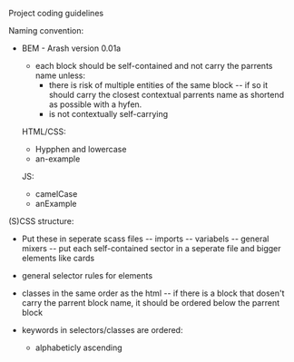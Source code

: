 Project coding guidelines

Naming convention:

- BEM - Arash version 0.01a

  - each block should be self-contained and not carry the parrents name unless:
    - there is risk of multiple entities of the same block
      -- if so it should carry the closest contextual parrents name as shortend as possible with a hyfen.
    - is not contextually self-carrying

  HTML/CSS:

  - Hypphen and lowercase
  - an-example

  JS:

  - camelCase
  - anExample

(S)CSS structure:

- Put these in seperate scass files
  -- imports
  -- variabels
  -- general mixers
  -- put each self-contained sector in a seperate file and bigger elements like cards
  
- general selector rules for elements
- classes in the same order as the html
  -- if there is a block that dosen't carry the parrent block name, it should be ordered below the parrent block

- keywords in selectors/classes are ordered:
  - alphabeticly ascending
